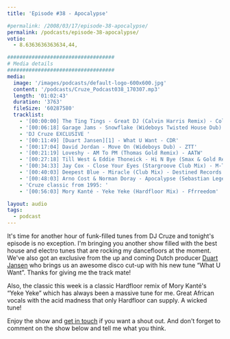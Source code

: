 ```yaml
---
title: 'Episode #38 - Apocalypse'

#permalink: /2008/03/17/episode-38-apocalypse/
permalink: /podcasts/episode-38-apocalypse/
votio:
  - 8.6363636363634,44,

###################################
# Media details
###################################
media:
  image: '/images/podcasts/default-logo-600x600.jpg'
  content: '/podcasts/Cruze_Podcast038_170307.mp3'
  length: '01:02:43'
  duration: '3763'
  fileSize: '60287580'
  tracklist:
    - '[00:00:00] The Ting Tings - Great DJ (Calvin Harris Remix) - Columbia'
    - '[00:06:18] Garage Jams - Snowflake (Wideboys Twisted House Dub) - Gusto'
    - 'DJ Cruze EXCLUSIVE '
    - '[00:11:49] [Duart Jansen][1] - What U Want - CDR'
    - '[00:17:04] David Jordan - Move On (Wideboys Dub) - ZTT'
    - '[00:21:19] Loveshy - AM To PM (Thomas Gold Remix) - AATW'
    - '[00:27:18] Till West & Eddie Thoneick - Hi N Bye (Smax & Gold Remix) - Phunkwerk'
    - '[00:34:33] Jay Cox - Close Your Eyes (Stargroove Club Mix) - M-Trax'
    - '[00:40:03] Deepest Blue - Miracle (Club Mix) - Destined Records'
    - '[00:48:03] Arno Cost & Norman Doray - Apocalypse (Sebastian Leger Remix) - CR2 Records'
    - 'Cruze classic from 1995: '
    - '[00:56:03] Mory Kanté - Yeke Yeke (Hardfloor Mix) - Ffrreedom'

layout: audio
tags:
  - podcast
---
```


It's time for another hour of funk-filled tunes from DJ Cruze and tonight's episode is no exception. I'm bringing you another show filled with the best house and electro tunes that are rocking my dancefloors at the moment. We've also got an exclusive from the up and coming Dutch producer [Duart Jansen][1] who brings us an awesome disco cut-up with his new tune &#8220;What U Want&#8221;. Thanks for giving me the track mate!

Also, the classic this week is a classic Hardfloor remix of Mory Kanté's &#8220;Yeke Yeke&#8221; which has always been a massive tune for me. Great African vocals with the acid madness that only Hardfloor can supply. A wicked tune!

Enjoy the show and [get in touch][2] if you want a shout out. And don't forget to comment on the show below and tell me what you think.

[1]: http://www.myspace.com/duartjansen
[2]: /contact
[3]: http://www.djcruze.co.uk/cms/wp-content/DownloadButton.gif
[4]: http://www.djcruzeaudio.co.uk/podcasts/Cruze_Podcast038_170307.mp3
